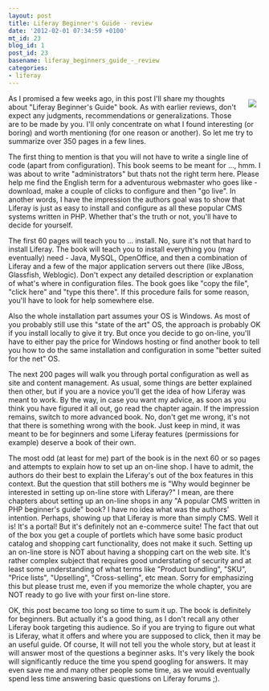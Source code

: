 ```yaml
---
layout: post
title: Liferay Beginner's Guide - review
date: '2012-02-01 07:34:59 +0100'
mt_id: 23
blog_id: 1
post_id: 23
basename: liferay_beginners_guide_-_review
categories:
- liferay
---
```

<img style="float:right; margin: 10px" src="https://www.packtpub.com/sites/default/files/imagecache/productview/7003OS_Liferay%20Beginner's%20Guidecov_Low.jpg" />

As I promised a few weeks ago, in this post I'll share my thoughts about "Liferay Beginner's Guide" book. As with earlier reviews, don't expect any judgments, recommendations or generalizations. Those are to be made by you. I'll only concentrate on what I found interesting (or boring) and worth mentioning (for one reason or another). So let me try to summarize over 350 pages in a few lines.

<!--more-->

The first thing to mention is that you will not have to write a single line of code (apart from configuration). This book seems to be meant for ..., hmm. I was about to write "administrators" but thats not the right term here. Please help me find the English term for a adventurous webmaster who goes like - download, make a couple of clicks to configure and then "go live". In another words, I have the impression the authors goal was to show that Liferay is just as easy to install and configure as all these popular CMS systems written in PHP. Whether that's the truth or not, you'll have to decide for yourself.


The first 60 pages will teach you to ... install. No, sure it's not that hard to install Liferay. The book will teach you to install everything you (may eventually) need - Java, MySQL, OpenOffice, and then a combination of Liferay and a few of the major application servers out there (like JBoss, Glassfish, Weblogic). Don't expect any detailed description or explanation of what's where in configuration files. The book goes like "copy the file", "click here" and "type this there". If this procedure fails for some reason, you'll have to look for help somewhere else.

Also the whole installation part assumes your OS is Windows. As most of you probably still use this "state of the art" OS, the approach is probably OK if you install locally to give it try. But once you decide to go on-line, you'll have to either pay the price for Windows hosting or find another book to tell you how to do the same installation and configuration in some "better suited for the net" OS.

The next 200 pages will walk you through portal configuration as well as site and content management. As usual, some things are better explained then other, but if you are a novice you'll get the idea of how Liferay was meant to work. By the way, in case you want my advice, as soon as you think you have figured it all out, go read the chapter again. If the impression remains, switch to more advanced book. No, don't get me wrong, it's not that there is something wrong with the book. Just keep in mind, it was meant to be for beginners and some Liferay features (permissions for example) deserve a book of their own.

The most odd (at least for me) part of the book is in the next 60 or so pages and attempts to explain how to set up an on-line shop. I have to admit, the authors do their best to explain the Liferay's out of the box features in this context. But the question that still bothers me is "Why would beginner be interested in setting up on-line store with Liferay?" I mean, are there chapters about setting up an on-line shops in any "A popular CMS written in PHP beginner's guide" book? I have no idea what was the authors' intention. Perhaps, showing up that Liferay is more than simply CMS. Well it is! It's a portal! But it's definitely not an e-commerce suite! The fact that out of the box you get a couple of portlets which have some basic product catalog and shopping cart functionality, does not make it such. Setting up an on-line store is NOT about having a shopping cart on the web site. It's rather complex subject that requires good understating of security and at least some understanding of what terms like "Product bundling", "SKU", "Price lists", "Upselling", "Cross-selling", etc mean. Sorry for emphasizing this but please trust me, even if you memorize the whole chapter, you are NOT ready to go live with your first on-line store.

OK, this post became too long so time to sum it up. The book is definitely for beginners. But actually it's a good thing, as I don't recall any other Liferay book targeting this audience. So if you are trying to figure out what is Liferay, what it offers and where you are supposed to click, then it may be an useful guide. Of course, It will not tell you the whole story, but at least it will answer most of the questions a beginner asks. It's very likely the book will significantly reduce the time you spend googling for answers. It may even save me and many other people some time, as we would eventually spend less time answering basic questions on Liferay forums ;).
